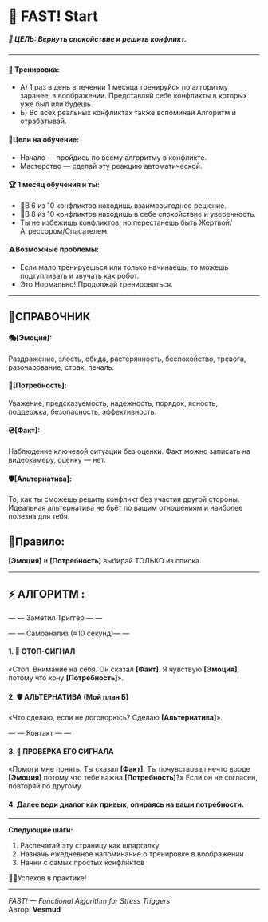 # 🌱 FAST! Start

##### 🎯 ЦЕЛЬ: Вернуть спокойствие и решить конфликт.

---
#### 🏓 Тренировка: 
- А) 1 раз в день в течении 1 месяца тренируйся по алгоритму заранее, в воображении. Представляй себе конфликты в которых уже был или будешь.
- Б) Во всех реальных конфликтах также вспоминай Алгоритм и отрабатывай.

#### 🧩Цели на обучение: 
- Начало — пройдись по всему алгоритму в конфликте.
- Мастерство — сделай эту реакцию автоматической.

#### 🏆 1 месяц обучения и ты:
- 🤝В 6 из 10 конфликтов находишь взаимовыгодное решение.
- 💚В 8 из 10 конфликтов находишь в себе спокойствие и уверенность.
- Ты не избежишь конфликтов, но перестанешь быть Жертвой/Агрессором/Спасателем.

#### ⚠️Возможные проблемы:
- Если мало тренируешься или только начинаешь, то можешь подтупливать и звучать как робот.
- Это Нормально! Продолжай тренироваться.
---
## 📑СПРАВОЧНИК 
#### 🎭[Эмоция]: 
Раздражение, злость, обида, растерянность, беспокойство, тревога, разочарование, страх, печаль.
#### 🌷[Потребность]: 
Уважение, предсказуемость, надежность, порядок, ясность, поддержка, безопасность, эффективность.
#### 💿[Факт]: 
Наблюдение ключевой ситуации без оценки. Факт можно записать на видеокамеру, оценку — нет.
#### 🛡️[Альтернатива]: 
То, как ты сможешь решить конфликт без участия другой стороны.
Идеальная альтернатива не бьёт по вашим отношениям и наиболее полезна для тебя.

## 📜Правило: 
**[Эмоция]** и **[Потребность]** выбирай ТОЛЬКО из списка.

---
## ⚡ АЛГОРИТМ : 

— — Заметил Триггер — —

— — Самоанализ (≈10 секунд)— —

#### 1. 🛑 СТОП-СИГНАЛ
   
   «Стоп. Внимание на себя. Он сказал **[Факт]**. Я чувствую **[Эмоция]**, потому что хочу **[Потребность]**».
#### 2. 🛡️ АЛЬТЕРНАТИВА (Мой план Б)
   
   «Что сделаю, если не договорюсь? Сделаю **[Альтернатива]**».
   
— — Контакт — —

#### 3. 🎤 ПРОВЕРКА ЕГО СИГНАЛА

«Помоги мне понять. Ты сказал **[Факт]**. Ты почувствовал нечто вроде **[Эмоция]** потому что тебе важна **[Потребность]**?»
Если он не согласен, повторяй по другому.

#### 4. Далее веди диалог как привык, опираясь на ваши потребности.

---
**Следующие шаги:** 
1. Распечатай эту страницу как шпаргалку
2. Назначь ежедневное напоминание о тренировке в воображении
3. Начни с самых простых конфликтов
   
👨‍🔧Успехов в практике! 

---
_FAST! — Functional Algorithm for Stress Triggers_  
Автор: **Vesmud**
